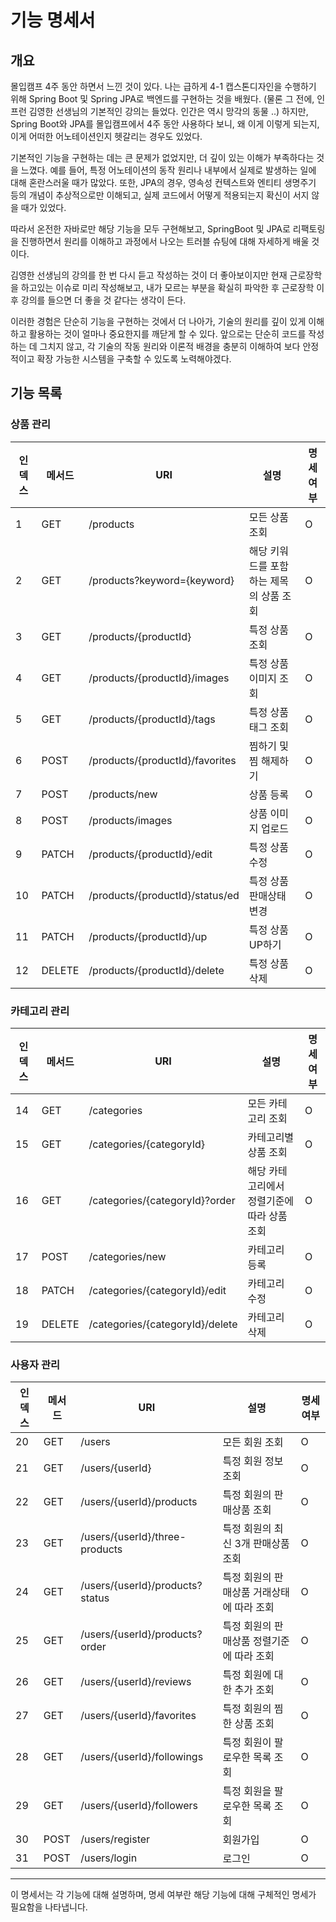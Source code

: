 # 기능 명세서

## 개요

몰입캠프 4주 동안 하면서 느낀 것이 있다. 나는 급하게 4-1 캡스톤디자인을 수행하기 위해 Spring Boot 및 Spring JPA로 백엔드를 구현하는 것을 배웠다. (물론 그 전에, 인프런 김영한 선생님의 기본적인 강의는 들었다. 인간은 역시 망각의 동물 ..) 하지만, Spring Boot와 JPA를 몰입캠프에서 4주 동안 사용하다 보니, 왜 이게 이렇게 되는지, 이게 어떠한 어노테이션인지 헷갈리는 경우도 있었다.

기본적인 기능을 구현하는 데는 큰 문제가 없었지만, 더 깊이 있는 이해가 부족하다는 것을 느꼈다. 예를 들어, 특정 어노테이션의 동작 원리나 내부에서 실제로 발생하는 일에 대해 혼란스러울 때가 많았다. 또한, JPA의 경우, 영속성 컨텍스트와 엔티티 생명주기 등의 개념이 추상적으로만 이해되고, 실제 코드에서 어떻게 적용되는지 확신이 서지 않을 때가 있었다.

따라서 온전한 자바로만 해당 기능을 모두 구현해보고, SpringBoot 및 JPA로 리팩토링을 진행하면서 원리를 이해하고 과정에서 나오는 트러블 슈팅에 대해 자세하게 배울 것이다.

김영한 선생님의 강의를 한 번 다시 듣고 작성하는 것이 더 좋아보이지만 현재 근로장학을 하고있는 이슈로 미리 작성해보고, 내가 모르는 부분을 확실히 파악한 후 근로장학 이후 강의를 들으면 더 좋을 것 같다는 생각이 든다.

이러한 경험은 단순히 기능을 구현하는 것에서 더 나아가, 기술의 원리를 깊이 있게 이해하고 활용하는 것이 얼마나 중요한지를 깨닫게 할 수 있다. 앞으로는 단순히 코드를 작성하는 데 그치지 않고, 각 기술의 작동 원리와 이론적 배경을 충분히 이해하여 보다 안정적이고 확장 가능한 시스템을 구축할 수 있도록 노력해야겠다.

## 기능 목록

### 상품 관리
| 인덱스 | 메서드 | URI | 설명 | 명세 여부 |
|--------|--------|-----|------|-----------|
| 1      | GET    | /products | 모든 상품 조회 | O |
| 2      | GET    | /products?keyword={keyword} | 해당 키워드를 포함하는 제목의 상품 조회 | O |
| 3      | GET    | /products/{productId} | 특정 상품 조회 | O |
| 4      | GET    | /products/{productId}/images | 특정 상품 이미지 조회 | O |
| 5      | GET    | /products/{productId}/tags | 특정 상품 태그 조회 | O |
| 6      | POST   | /products/{productId}/favorites | 찜하기 및 찜 해제하기 | O |
| 7      | POST   | /products/new | 상품 등록 | O |
| 8      | POST   | /products/images | 상품 이미지 업로드 | O |
| 9      | PATCH  | /products/{productId}/edit | 특정 상품 수정 | O |
| 10     | PATCH  | /products/{productId}/status/ed | 특정 상품 판매상태 변경 | O |
| 11     | PATCH  | /products/{productId}/up | 특정 상품 UP하기 | O |
| 12     | DELETE | /products/{productId}/delete | 특정 상품 삭제 | O |

### 카테고리 관리
| 인덱스 | 메서드 | URI | 설명 | 명세 여부 |
|--------|--------|-----|------|-----------|
| 14     | GET    | /categories | 모든 카테고리 조회 | O |
| 15     | GET    | /categories/{categoryId} | 카테고리별 상품 조회 | O |
| 16     | GET    | /categories/{categoryId}?order | 해당 카테고리에서 정렬기준에 따라 상품 조회 | O |
| 17     | POST   | /categories/new | 카테고리 등록 | O |
| 18     | PATCH  | /categories/{categoryId}/edit | 카테고리 수정 | O |
| 19     | DELETE | /categories/{categoryId}/delete | 카테고리 삭제 | O |

### 사용자 관리
| 인덱스 | 메서드 | URI | 설명 | 명세 여부 |
|--------|--------|-----|------|-----------|
| 20     | GET    | /users | 모든 회원 조회 | O |
| 21     | GET    | /users/{userId} | 특정 회원 정보 조회 | O |
| 22     | GET    | /users/{userId}/products | 특정 회원의 판매상품 조회 | O |
| 23     | GET    | /users/{userId}/three-products | 특정 회원의 최신 3개 판매상품 조회 | O |
| 24     | GET    | /users/{userId}/products?status | 특정 회원의 판매상품 거래상태에 따라 조회 | O |
| 25     | GET    | /users/{userId}/products?order | 특정 회원의 판매상품 정렬기준에 따라 조회 | O |
| 26     | GET    | /users/{userId}/reviews | 특정 회원에 대한 추가 조회 | O |
| 27     | GET    | /users/{userId}/favorites | 특정 회원의 찜한 상품 조회 | O |
| 28     | GET    | /users/{userId}/followings | 특정 회원이 팔로우한 목록 조회 | O |
| 29     | GET    | /users/{userId}/followers | 특정 회원을 팔로우한 목록 조회 | O |
| 30     | POST   | /users/register | 회원가입 | O |
| 31     | POST   | /users/login | 로그인 | O |

---

이 명세서는 각 기능에 대해 설명하며, 명세 여부란 해당 기능에 대해 구체적인 명세가 필요함을 나타냅니다.
